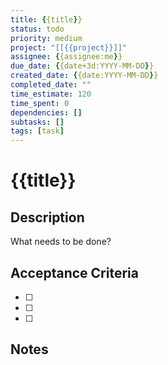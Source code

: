 ```yaml
---
title: {{title}}
status: todo
priority: medium
project: "[[{{project}}]]"
assignee: {{assignee:me}}
due_date: {{date+3d:YYYY-MM-DD}}
created_date: {{date:YYYY-MM-DD}}
completed_date: ""
time_estimate: 120
time_spent: 0
dependencies: []
subtasks: []
tags: [task]
---
```


# {{title}}

## Description
What needs to be done?

## Acceptance Criteria
- [ ]
- [ ]
- [ ]

## Notes